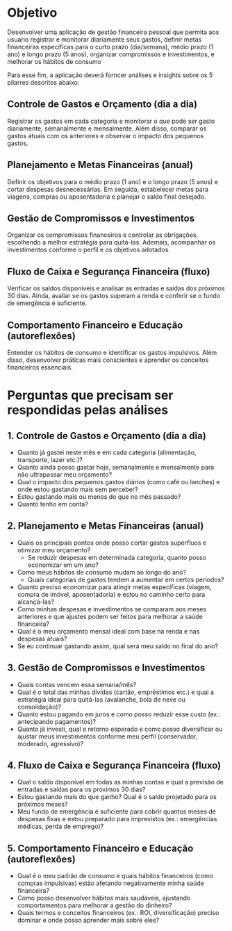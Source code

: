 # Objetivo

Desenvolver uma aplicação de gestão financeira pessoal que permita aos usuario registrar e monitorar diariamente seus gastos, definir metas financeiras específicas para o curto prazo (dia/semana), médio prazo (1 ano) e longo prazo (5 anos), organizar compromissos e investimentos, e melhorar os hábitos de consumo

Para esse fim, a aplicação deverá forncer análises e insights sobre os 5 pilarres descritos abaixo:

## Controle de Gastos e Orçamento (dia a dia)
Registrar os gastos em cada categoria e monitorar o que pode ser gasto diariamente, semanalmente e mensalmente. Além disso, comparar os gastos atuais com os anteriores e observar o impacto dos pequenos gastos.

## Planejamento e Metas Financeiras (anual)
Definir os objetivos para o médio prazo (1 ano) e o longo prazo (5 anos) e cortar despesas desnecessárias. Em seguida, estabelecer metas para viagens, compras ou aposentadoria e planejar o saldo final desejado.

## Gestão de Compromissos e Investimentos
Organizar os compromissos financeiros e controlar as obrigações, escolhendo a melhor estratégia para quitá-las. Ademais, acompanhar os investimentos conforme o perfil e os objetivos adotados.

## Fluxo de Caixa e Segurança Financeira (fluxo)
Verificar os saldos disponíveis e analisar as entradas e saídas dos próximos 30 dias. Ainda, avaliar se os gastos superam a renda e conferir se o fundo de emergência é suficiente.

## Comportamento Financeiro e Educação (autoreflexões)
Entender os hábitos de consumo e identificar os gastos impulsivos. Além disso, desenvolver práticas mais conscientes e aprender os conceitos financeiros essenciais.

# Perguntas que precisam ser respondidas pelas análises

## 1. Controle de Gastos e Orçamento (dia a dia)
- Quanto já gastei neste mês e em cada categoria (alimentação, transporte, lazer etc.)?
- Quanto ainda posso gastar hoje, semanalmente e mensalmente para não ultrapassar meu orçamento?
- Qual o impacto dos pequenos gastos diários (como café ou lanches) e onde estou gastando mais sem perceber?
- Estou gastando mais ou menos do que no mês passado?
- Quanto tenho em conta?

## 2. Planejamento e Metas Financeiras (anual)
- Quais os principais pontos onde posso cortar gastos supérfluos e otimizar meu orçamento?  
  - Se reduzir despesas em determinada categoria, quanto posso economizar em um ano?
- Como meus hábitos de consumo mudam ao longo do ano?  
  - Quais categorias de gastos tendem a aumentar em certos períodos?
- Quanto preciso economizar para atingir metas específicas (viagem, compra de imóvel, aposentadoria) e estou no caminho certo para alcançá-las?
- Como minhas despesas e investimentos se comparam aos meses anteriores e que ajustes podem ser feitos para melhorar a saúde financeira?
- Qual é o meu orçamento mensal ideal com base na renda e nas despesas atuais?
- Se eu continuar gastando assim, qual será meu saldo no final do ano?

## 3. Gestão de Compromissos e Investimentos
- Quais contas vencem essa semana/mês?
- Qual é o total das minhas dívidas (cartão, empréstimos etc.) e qual a estratégia ideal para quitá-las (avalanche, bola de neve ou consolidação)?
- Quanto estou pagando em juros e como posso reduzir esse custo (ex.: antecipando pagamentos)?
- Quanto já investi, qual o retorno esperado e como posso diversificar ou ajustar meus investimentos conforme meu perfil (conservador, moderado, agressivo)?

## 4. Fluxo de Caixa e Segurança Financeira (fluxo)
- Qual o saldo disponível em todas as minhas contas e qual a previsão de entradas e saídas para os próximos 30 dias?
- Estou gastando mais do que ganho? Qual é o saldo projetado para os próximos meses?
- Meu fundo de emergência é suficiente para cobrir quantos meses de despesas fixas e estou preparado para imprevistos (ex.: emergências médicas, perda de emprego)?

## 5. Comportamento Financeiro e Educação (autoreflexões)
- Qual é o meu padrão de consumo e quais hábitos financeiros (como compras impulsivas) estão afetando negativamente minha saúde financeira?
- Como posso desenvolver hábitos mais saudáveis, ajustando comportamentos para melhorar a gestão do dinheiro?
- Quais termos e conceitos financeiros (ex.: ROI, diversificação) preciso dominar e onde posso aprender mais sobre eles?
